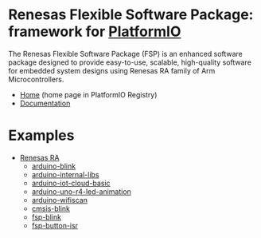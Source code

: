 
# Renesas Flexible Software Package: framework for [PlatformIO](https://platformio.org)

The Renesas Flexible Software Package (FSP) is an enhanced software package designed to provide easy-to-use, scalable, high-quality software for embedded system designs using Renesas RA family of Arm Microcontrollers.

* [Home](https://platformio.org/frameworks/fsp) (home page in PlatformIO Registry)
* [Documentation](https://docs.platformio.org/page/frameworks/fsp.html)

# Examples

- [Renesas RA](https://github.com/platformio/platform-renesas-ra)
  * [arduino-blink](https://github.com/platformio/platform-renesas-ra/tree/master/examples/arduino-blink)
  * [arduino-internal-libs](https://github.com/platformio/platform-renesas-ra/tree/master/examples/arduino-internal-libs)
  * [arduino-iot-cloud-basic](https://github.com/platformio/platform-renesas-ra/tree/master/examples/arduino-iot-cloud-basic)
  * [arduino-uno-r4-led-animation](https://github.com/platformio/platform-renesas-ra/tree/master/examples/arduino-uno-r4-led-animation)
  * [arduino-wifiscan](https://github.com/platformio/platform-renesas-ra/tree/master/examples/arduino-wifiscan)
  * [cmsis-blink](https://github.com/platformio/platform-renesas-ra/tree/master/examples/cmsis-blink)
  * [fsp-blink](https://github.com/platformio/platform-renesas-ra/tree/master/examples/fsp-blink)
  * [fsp-button-isr](https://github.com/platformio/platform-renesas-ra/tree/master/examples/fsp-button-isr)

